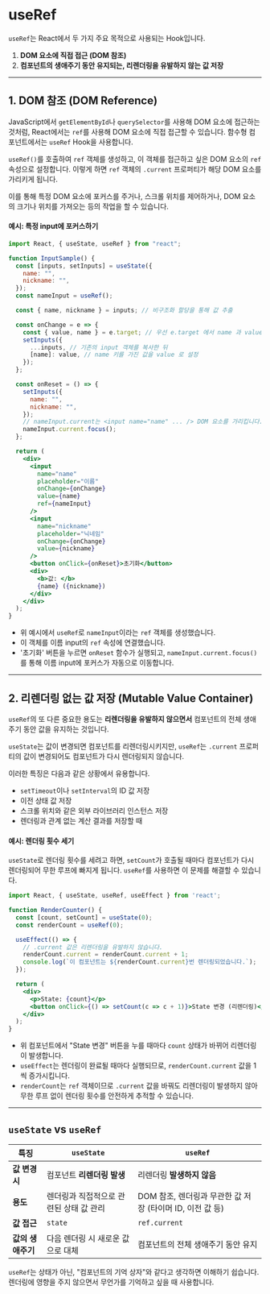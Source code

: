 # useRef

`useRef`는 React에서 두 가지 주요 목적으로 사용되는 Hook입니다.

1.  **DOM 요소에 직접 접근 (DOM 참조)**
2.  **컴포넌트의 생애주기 동안 유지되는, 리렌더링을 유발하지 않는 값 저장**

---

## 1. DOM 참조 (DOM Reference)

JavaScript에서 `getElementById`나 `querySelector`를 사용해 DOM 요소에 접근하는 것처럼, React에서는 `ref`를 사용해 DOM 요소에 직접 접근할 수 있습니다. 함수형 컴포넌트에서는 `useRef` Hook을 사용합니다.

`useRef()`를 호출하여 `ref` 객체를 생성하고, 이 객체를 접근하고 싶은 DOM 요소의 `ref` 속성으로 설정합니다. 이렇게 하면 `ref` 객체의 `.current` 프로퍼티가 해당 DOM 요소를 가리키게 됩니다.

이를 통해 특정 DOM 요소에 포커스를 주거나, 스크롤 위치를 제어하거나, DOM 요소의 크기나 위치를 가져오는 등의 작업을 할 수 있습니다.

#### 예시: 특정 input에 포커스하기

```jsx
import React, { useState, useRef } from "react";

function InputSample() {
  const [inputs, setInputs] = useState({
    name: "",
    nickname: "",
  });
  const nameInput = useRef();

  const { name, nickname } = inputs; // 비구조화 할당을 통해 값 추출

  const onChange = e => {
    const { value, name } = e.target; // 우선 e.target 에서 name 과 value 를 추출
    setInputs({
      ...inputs, // 기존의 input 객체를 복사한 뒤
      [name]: value, // name 키를 가진 값을 value 로 설정
    });
  };

  const onReset = () => {
    setInputs({
      name: "",
      nickname: "",
    });
    // nameInput.current는 <input name="name" ... /> DOM 요소를 가리킵니다.
    nameInput.current.focus();
  };

  return (
    <div>
      <input
        name="name"
        placeholder="이름"
        onChange={onChange}
        value={name}
        ref={nameInput}
      />
      <input
        name="nickname"
        placeholder="닉네임"
        onChange={onChange}
        value={nickname}
      />
      <button onClick={onReset}>초기화</button>
      <div>
        <b>값: </b>
        {name} ({nickname})
      </div>
    </div>
  );
}
```

- 위 예시에서 `useRef`로 `nameInput`이라는 `ref` 객체를 생성했습니다.
- 이 객체를 이름 input의 `ref` 속성에 연결했습니다.
- '초기화' 버튼을 누르면 `onReset` 함수가 실행되고, `nameInput.current.focus()`를 통해 이름 input에 포커스가 자동으로 이동합니다.

---

## 2. 리렌더링 없는 값 저장 (Mutable Value Container)

`useRef`의 또 다른 중요한 용도는 **리렌더링을 유발하지 않으면서** 컴포넌트의 전체 생애주기 동안 값을 유지하는 것입니다.

`useState`는 값이 변경되면 컴포넌트를 리렌더링시키지만, `useRef`는 `.current` 프로퍼티의 값이 변경되어도 컴포넌트가 다시 렌더링되지 않습니다.

이러한 특징은 다음과 같은 상황에서 유용합니다.

-   `setTimeout`이나 `setInterval`의 ID 값 저장
-   이전 상태 값 저장
-   스크롤 위치와 같은 외부 라이브러리 인스턴스 저장
-   렌더링과 관계 없는 계산 결과를 저장할 때

#### 예시: 렌더링 횟수 세기

`useState`로 렌더링 횟수를 세려고 하면, `setCount`가 호출될 때마다 컴포넌트가 다시 렌더링되어 무한 루프에 빠지게 됩니다. `useRef`를 사용하면 이 문제를 해결할 수 있습니다.

```jsx
import React, { useState, useRef, useEffect } from 'react';

function RenderCounter() {
  const [count, setCount] = useState(0);
  const renderCount = useRef(0);

  useEffect(() => {
    // .current 값은 리렌더링을 유발하지 않습니다.
    renderCount.current = renderCount.current + 1;
    console.log(`이 컴포넌트는 ${renderCount.current}번 렌더링되었습니다.`);
  });

  return (
    <div>
      <p>State: {count}</p>
      <button onClick={() => setCount(c => c + 1)}>State 변경 (리렌더링)</button>
    </div>
  );
}
```
- 위 컴포넌트에서 "State 변경" 버튼을 누를 때마다 `count` 상태가 바뀌어 리렌더링이 발생합니다.
- `useEffect`는 렌더링이 완료될 때마다 실행되므로, `renderCount.current` 값을 1씩 증가시킵니다.
- `renderCount`는 `ref` 객체이므로 `.current` 값을 바꿔도 리렌더링이 발생하지 않아 무한 루프 없이 렌더링 횟수를 안전하게 추적할 수 있습니다.

---

## `useState` vs `useRef`

| 특징             | `useState`                               | `useRef`                                                    |
| ---------------- | ---------------------------------------- | ----------------------------------------------------------- |
| **값 변경 시**   | 컴포넌트 **리렌더링 발생**               | 리렌더링 **발생하지 않음**                                  |
| **용도**         | 렌더링과 직접적으로 관련된 상태 값 관리  | DOM 참조, 렌더링과 무관한 값 저장 (타이머 ID, 이전 값 등) |
| **값 접근**      | `state`                                  | `ref.current`                                               |
| **값의 생애주기**| 다음 렌더링 시 새로운 값으로 대체        | 컴포넌트의 전체 생애주기 동안 유지                          |

`useRef`는 상태가 아닌, "컴포넌트의 기억 상자"와 같다고 생각하면 이해하기 쉽습니다. 렌더링에 영향을 주지 않으면서 무언가를 기억하고 싶을 때 사용합니다.